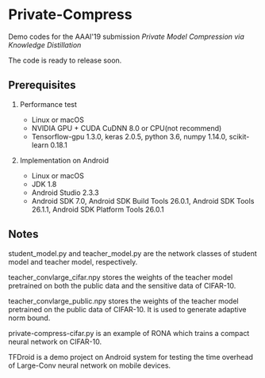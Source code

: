 # Private-Compress

Demo codes for the AAAI'19 submission *Private Model Compression via Knowledge Distillation*

The code is ready to release soon.

## Prerequisites

1. Performance test

    - Linux or macOS
    - NVIDIA GPU + CUDA CuDNN 8.0 or CPU(not recommend)
    - Tensorflow-gpu 1.3.0, keras 2.0.5, python 3.6, numpy 1.14.0, scikit-learn 0.18.1

2. Implementation on Android

    - Linux or macOS
    - JDK 1.8
    - Android Studio 2.3.3
    - Android SDK 7.0, Android SDK Build Tools 26.0.1, Android SDK Tools 26.1.1, Android SDK Platform Tools 26.0.1

## Notes

student_model.py and teacher_model.py are the network classes of student model and teacher model, respectively.

teacher_convlarge_cifar.npy stores the weights of the teacher model pretrained on both the public data and the sensitive data of CIFAR-10.

teacher_convlarge_public.npy stores the weights of the teacher model pretrained on the public data of CIFAR-10. It is used to generate adaptive norm bound.

private-compress-cifar.py is an example of RONA which trains a compact neural network on CIFAR-10.

TFDroid is a demo project on Android system for testing the time overhead of Large-Conv neural network on mobile devices.
